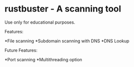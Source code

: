 # rustbuster - A scanning tool

Use only for educational purposes.

Features:

*File scanning
*Subdomain scanning with DNS
*DNS Lookup

Future Features:

*Port scanning
*Multithreading option

